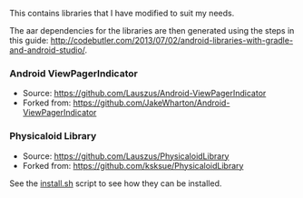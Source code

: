 This contains libraries that I have modified to suit my needs.

The aar dependencies for the libraries are then generated using the steps in this guide: <http://codebutler.com/2013/07/02/android-libraries-with-gradle-and-android-studio/>.

### Android ViewPagerIndicator
* Source: <https://github.com/Lauszus/Android-ViewPagerIndicator>
* Forked from: <https://github.com/JakeWharton/Android-ViewPagerIndicator>

### Physicaloid Library
* Source: <https://github.com/Lauszus/PhysicaloidLibrary>
* Forked from: <https://github.com/ksksue/PhysicaloidLibrary>

See the [install.sh](install.sh) script to see how they can be installed.